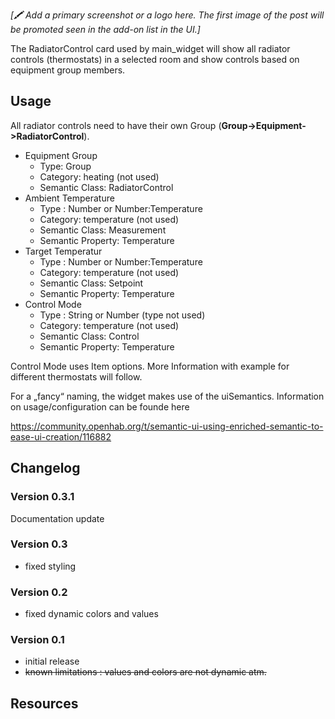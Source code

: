 _[🖍 Add a primary screenshot or a logo here. The first image of the post will be promoted seen in the add-on list in the UI.]_

The RadiatorControl card used by main_widget will show all radiator controls (thermostats) in a selected room and show controls based on equipment group members.

## Usage

All radiator controls need to have their own Group (**Group->Equipment->RadiatorControl**).

- Equipment Group
  - Type: Group
  - Category: heating (not used)
  - Semantic Class: RadiatorControl
- Ambient Temperature
  - Type : Number or Number:Temperature
  - Category: temperature (not used)
  - Semantic Class: Measurement
  - Semantic Property: Temperature
- Target Temperatur
  - Type : Number or Number:Temperature
  - Category: temperature (not used)
  - Semantic Class: Setpoint
  - Semantic Property: Temperature
- Control Mode
  - Type : String or Number (type not used)
  - Category: temperature (not used)
  - Semantic Class: Control
  - Semantic Property: Temperature

Control Mode uses Item options. More Information with example for different thermostats will follow.

For a „fancy“ naming, the widget makes use of the uiSemantics.
Information on usage/configuration can be founde here

https://community.openhab.org/t/semantic-ui-using-enriched-semantic-to-ease-ui-creation/116882


## Changelog
### Version 0.3.1
Documentation update
### Version 0.3
- fixed styling
### Version 0.2
- fixed dynamic colors and values
### Version 0.1
- initial release
- <s>known limitations : values and colors are not dynamic atm.</s>

## Resources

